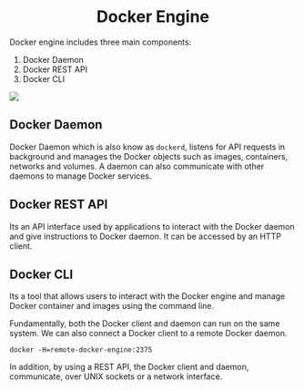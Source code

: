 <h1 align="center"> Docker Engine</h1>

Docker engine includes three main components:

1. Docker Daemon
2. Docker REST API
3. Docker CLI

![](https://d1jnx9ba8s6j9r.cloudfront.net/blog/wp-content/uploads/2019/09/Picture1-15.png)

## Docker Daemon

Docker Daemon which is also know as `dockerd`, listens for API requests in background and manages the Docker objects such as images, containers, networks and volumes.
A daemon can also communicate with other daemons to manage Docker services.

## Docker REST API

Its an API interface used by applications to interact with the Docker daemon and give instructions to Docker daemon. It can be accessed by an HTTP client.

## Docker CLI

Its a tool that allows users to interact with the Docker engine and manage Docker container and images using the command line.

Fundamentally, both the Docker client and daemon can run on the same system. We can also connect a Docker client to a remote Docker daemon.

```
docker -H=remote-docker-engine:2375
```

In addition, by using a REST API, the Docker client and daemon, communicate, over UNIX sockets or a network interface.